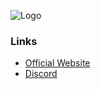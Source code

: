 ![Logo](https://www.pfzr.online/wp-content/uploads/2021/05/2D-Transparentwithout-background.png)

### Links
- [Official Website](https://www.pfzr.online) 
- [Discord](https://discord.gg/9f5UYAqF2b)
